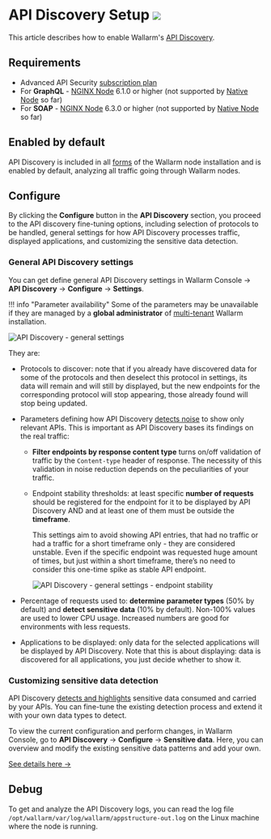 # API Discovery Setup <a href="../../about-wallarm/subscription-plans/#waap-and-advanced-api-security"><img src="../../images/api-security-tag.svg" style="border: none;"></a>

This article describes how to enable <!--and configure -->Wallarm's [API Discovery](overview.md).

## Requirements

* Advanced API Security [subscription plan](../about-wallarm/subscription-plans.md#waap-and-advanced-api-security)
* For **GraphQL** - [NGINX Node](../installation/nginx-native-node-internals.md#nginx-node) 6.1.0 or higher (not supported by [Native Node](../installation/nginx-native-node-internals.md#native-node) so far)
* For **SOAP** - [NGINX Node](../installation/nginx-native-node-internals.md#nginx-node) 6.3.0 or higher (not supported by [Native Node](../installation/nginx-native-node-internals.md#native-node) so far)

## Enabled by default

API Discovery is included in all [forms](../installation/supported-deployment-options.md) of the Wallarm node installation and is enabled by default, analyzing all traffic going through Wallarm nodes.

## Configure

By clicking the **Configure** button in the **API Discovery** section, you proceed to the API discovery fine-tuning options, including selection of protocols to be handled, general settings for how API Discovery processes traffic, displayed applications, and customizing the sensitive data detection.

### General API Discovery settings

You can get define general API Discovery settings in Wallarm Console  → **API Discovery** → **Configure** → **Settings**.

!!! info "Parameter availability"
    Some of the parameters may be unavailable if they are managed by a **global administrator** of [multi-tenant](../installation/multi-tenant/overview.md) Wallarm installation.

![API Discovery - general settings](../images/about-wallarm-waf/api-discovery-2.0/api-discovery-configure-settings-read-only.png)

They are:

* Protocols to discover: note that if you already have discovered data for some of the protocols and then deselect this protocol in settings, its data will remain and will still by displayed, but the new endpoints for the corresponding protocol will stop appearing, those already found will stop being updated.
* Parameters defining how API Discovery [detects noise](overview.md#noise-detection) to show only relevant APIs. This is important as API Discovery bases its findings on the real traffic:

    * **Filter endpoints by response content type** turns on/off validation of traffic by the `Content-type` header of response. The necessity of this validation in noise reduction depends on the peculiarities of your traffic.

    * Endpoint stability thresholds: at least specific **number of requests** should be registered for the endpoint for it to be displayed by API Discovery AND and at least one of them must be outside the **timeframe**.

        This settings aim to avoid showing API entries, that had no traffic or had a traffic for a short timeframe only - they are considered unstable. Even if the specific endpoint was requested huge amount of times, but just within a short timeframe, there’s no need to consider this one-time spike as stable API endpoint.

        ![API Discovery - general settings - endpoint stability](../images/about-wallarm-waf/api-discovery-2.0/api-discovery-endpoint-stability.png)

* Percentage of requests used to: **determine parameter types** (50% by default) and **detect sensitive data** (10% by default). Non-100% values are used to lower CPU usage. Increased numbers are good for environments with less requests.
* Applications to be displayed: only data for the selected applications will be displayed by API Discovery. Note that this is about displaying: data is discovered for all applications, you just decide whether to show it.

### Customizing sensitive data detection

API Discovery [detects and highlights](sensitive-data.md) sensitive data consumed and carried by your APIs. You can fine-tune the existing detection process and extend it with your own data types to detect.

To view the current configuration and perform changes, in Wallarm Console, go to **API Discovery** → **Configure** → **Sensitive data**. Here, you can overview and modify the existing sensitive data patterns and add your own.

[See details here →](sensitive-data.md#customizing-sensitive-data-detection)

## Debug

To get and analyze the API Discovery logs, you can read the log file `/opt/wallarm/var/log/wallarm/appstructure-out.log` on the Linux machine where the node is running.
